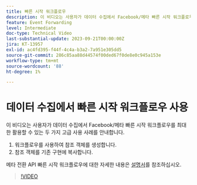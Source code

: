 ```yaml
---
title: 빠른 시작 워크플로우
description: 이 비디오는 사용자가 데이터 수집에서 Facebook/메타 빠른 시작 워크플로우를 최대한 활용할 수 있는 두 가지 고급 사용 사례를 안내합니다.
feature: Event Forwarding
level: Intermediate
doc-type: Technical Video
last-substantial-update: 2023-09-21T00:00:00Z
jira: KT-13957
exl-id: ac4fd395-f44f-4c4a-b3a2-7a951e305dd5
source-git-commit: 286c85aa88d44574f00ded67f0de8e0c945a153e
workflow-type: tm+mt
source-wordcount: '88'
ht-degree: 1%

---
```


# 데이터 수집에서 빠른 시작 워크플로우 사용


이 비디오는 사용자가 데이터 수집에서 Facebook/메타 빠른 시작 워크플로우를 최대한 활용할 수 있는 두 가지 고급 사용 사례를 안내합니다.

1. 워크플로우를 사용하여 참조 객체를 생성합니다. 
1. 참조 객체를 기존 구현에 복사합니다.

메타 전환 API 빠른 시작 워크플로우에 대한 자세한 내용은 [설명서](https://experienceleague.adobe.com/docs/experience-platform/tags/extensions/server/meta/overview.html?lang=ko#quick-start)를 참조하십시오.

>[!VIDEO](https://video.tv.adobe.com/v/3424501?learn=on&enablevpops)
